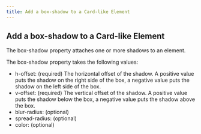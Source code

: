 ```yaml
---
title: Add a box-shadow to a Card-like Element
---
```

## Add a box-shadow to a Card-like Element

The box-shadow property attaches one or more shadows to an element.

The box-shadow property takes the following values:
<ul>
  <li>
    h-offset: (required) The horizontal offset of the shadow. A positive value puts the shadow on the right side of the box, a negative value puts the shadow on the left side of the box.
  </li>
  <li>
    v-offset: (required) The vertical offset of the shadow. A positive value puts the shadow below the box, a negative value puts the shadow above the box.
  </li>
  <li>
    blur-radius: (optional)
  </li>
  <li>
    spread-radius: (optional)
  </li>
  <li>
    color: (optional)
  </li>
</ul>
